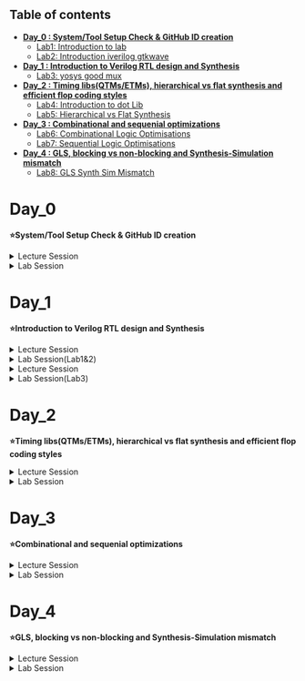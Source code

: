 ## Table of contents

+ **[ Day_0 : System/Tool Setup Check & GitHub ID creation ](https://github.com/ChianNi/Intel_SD_Training/blob/main/Readme_sd_training.md#day_0)**
  * [Lab1: Introduction to lab](https://github.com/ChianNi/Intel_SD_Training/blob/main/Readme_sd_training.md#lab1-introduction-to-lab)
  * [Lab2: Introduction iverilog gtkwave](https://github.com/ChianNi/Intel_SD_Training/blob/main/Readme_sd_training.md#lab2-introduction-iverilog-gtkwave-part-1)
+ **[ Day_1 : Introduction to Verilog RTL design and Synthesis ](https://github.com/ChianNi/Intel_SD_Training/blob/main/Readme_sd_training.md#day_1)**
  * [Lab3: yosys good mux](https://github.com/ChianNi/Intel_SD_Training/blob/main/Readme_sd_training.md#lab3-good-mux-part-123)
+ **[ Day_2 : Timing libs(QTMs/ETMs), hierarchical vs flat synthesis and efficient flop coding styles ](https://github.com/ChianNi/Intel_SD_Training/blob/main/Readme_sd_training.md#day_2)**  
  * [Lab4: Introduction to dot Lib](https://github.com/ChianNi/Intel_SD_Training/blob/main/Readme_sd_training.md#lab4-introduction-to-dot-lib) 
  * [Lab5: Hierarchical vs Flat Synthesis](https://github.com/ChianNi/Intel_SD_Training/blob/main/Readme_sd_training.md#lab5-hierarchical-vs-flat-synthesis)
+ **[ Day_3 : Combinational and sequenial optimizations ](https://github.com/ChianNi/Intel_SD_Training/blob/main/Readme_sd_training.md#day_3)** 
  * [Lab6: Combinational Logic Optimisations](https://github.com/ChianNi/Intel_SD_Training/blob/main/Readme_sd_training.md#lab6-combinational-logic-optimisations)
  * [Lab7: Sequential Logic Optimisations](https://github.com/ChianNi/Intel_SD_Training/blob/main/Readme_sd_training.md#lab7-sequential-logic-optimisations)  
+ **[ Day_4 : GLS, blocking vs non-blocking and Synthesis-Simulation mismatch ](https://github.com/ChianNi/Intel_SD_Training/blob/main/Readme_sd_training.md#day_4)**
  * [Lab8: GLS Synth Sim Mismatch](https://github.com/ChianNi/Intel_SD_Training/blob/main/Readme_sd_training.md#lab8-gls-synth-sim-mismatch) 


#
# Day_0 
**⭐System/Tool Setup Check & GitHub ID creation**

<details><summary> Lecture Session </summary>

### *__Lecture Session__*

**(A) Introduction on Package**

1. IC packaging refers to the material that contains a semiconductor device
2. The wafer level chip scale package (WLCSP) is a variant of the flip-chip interconnection technique where all packaging is done at the wafer level. With WLCSPs, the active side of the die is inverted and connected to the printed circuit board (PCB) using solder balls  
<img width="301" alt="packagetype" src="https://user-images.githubusercontent.com/118953915/203907496-1f4e1038-a868-402e-9e2d-ecaf64505b54.PNG" width=20& height=20%>
 (i) QFN (Quad flat no-lead package) is a leadless package that comes in small size and offers moderate heat dissipation in PCBs <-popular

 (ii) QFP{Quad flat package) is a surface-mounted integrated circuit package with "gull wing" leads extending from each of the four sides.  
<img width="301" alt="package3" src="https://user-images.githubusercontent.com/118953915/203914693-f3ca5866-f174-429c-8297-9e432c957e43.PNG">  

3. Details on architecture:   
(i) Wire board- Connect chip (Wire bonding is the process of creating electrical interconnections between semiconductors (or other integrated circuits) and silicon chips)    
(ii) I/O Pads-Intermediate structures connecting internal signals from the core of the integrated circuit to the external pins of the chip package  
(iii) Core-All fundamental logic of the design (eg: AND gates,pnoms,...) is placed  
(iv) Die-Consists of core, is small semiconductor material specimen on which the fundamental circuit is fabricated  
(v) IP core (intellectual property core)-functional block of logic or data used to make a field-programmable gate array (FPGA) or application-specific integrated circuit for a product (Eg of Foundry IPis: PLL (phase lock loop), SRAM,..)  
(vi) Macros-IP which is available in google that can directly use in own design (eg:memories, CBB(custom building block))


**(B) Concept on communication Software & Hardware**
1. Synthesis is process of transferring higher level of abstraction (RTL) to implementable lower level of abstraction.  
--> It is the process of transforming RTL to gate-level netlist  
2. Compiler will translate a high level programming language's source code (Java/C++) into machine level language code  
3. Assembler is a program that takes basic computer instructions and converts them into a pattern of bits that the computer's processor can use to perform its basic operations (in binary form)

Here is the Overview that show by instructor:  
![Concept](https://user-images.githubusercontent.com/118953915/203926658-55d68a6b-4f1e-4df3-9111-595c4a44e531.png)

</details>

<details><summary> Lab Session </summary>

### *__Lab Session__*

Setup directory and invoke icc2

>Lab steps: [DAY_0..txt](https://github.com/ChianNi/Intel_SD_Training/files/10088800/DAY_0.txt)

Here is the screenshot of lab final outputs:

![day_0](https://user-images.githubusercontent.com/118953915/203699203-8f3cccc3-8cdc-4494-a25d-3d6e29c3d7ba.JPG)

</details>

#
# Day_1   
**⭐Introduction to Verilog RTL design and Synthesis**

<details><summary> Lecture Session </summary>
 
### *__Lecture Session__*

**(A) Introduction to open-source simulator iverilog**
>Course Website -> https://vsdiat.com/course_content?uniqueid=20220801054525  
1. Simulator --> Will use iverilog for this training onwards  
Tool for checking RTL design (implementation of spec) by simulating the design (looks for changes on the input signals and output is evaluated. If no changes in input then output also will not have any changes)  
-Design: Verilog codes which has the intended functionality to meet with the required specifications  
-TestBench (TB): setup to apply stimulus (test_vectirs) to the design to checks its functionality by observe the outputs whether obeys to the spec of the design  
Design+Test Bench --> iverilog --> vcd file (value chnage dump format-looking for changes in value) -> gtkwave (this use to view output)

</details>
<details><summary> Lab Session(Lab1&2) </summary>

### *__Lab Session__*
#### *Lab1: Introduction to lab*  
Command to install workshop-> git clone https://github.com/kunalg123/sky130RTLDesignAndSynthesisWorkshop.git  
<img width="600" alt="lab1" src="https://user-images.githubusercontent.com/118953915/205265411-2feb1121-9cdd-44d7-9120-36c80d5741d9.PNG">  
In the directory consists:
my_lib: contain library files (lib-contain std cell for synthesis in .lib and verlog_model-contain std cell verilog model in .v)
verilog_files: contain verilog source file and testbench file

#### *Lab2: Introduction iverilog gtkwave part 1*  
Steps:     
(i) Load mux to stimulator-> iverilog good_mux.v tb_good_mux.v , then new file created: a.out    
(ii) Execute this new created file from (i)-> ./a.out, then will dump out tb_good_mux.vcd     
<img width="600" alt="lab1l" src="https://user-images.githubusercontent.com/118953915/205426153-fbd574f1-4bf7-4175-b545-fb752fcaa235.png">  
(iii) Click the design and drag the signals into the window and click "Zoom Fit" on the toolbar     
<img width="600" alt="lab1b" src="https://user-images.githubusercontent.com/118953915/205270195-f6e6eb96-0ca4-413d-90a4-fd6cf33dd718.PNG">  
From the waveform: When the sel is "1", the output(y) will follow the input(i1)

*Lab2: Introduction iverilog gtkwave part 2*  
Understanding the content:  
vi tb_good_mux.v & vi good_mux.v (suppose is this command->gvim tb_good_mux.v -o good_mux.v)
![lab1e](https://user-images.githubusercontent.com/118953915/205290366-3d96a298-204f-4172-a602-1502fe829a66.png)  
testbench no primary input and output, but got design instantiate- UUT (Unit under test) or DUT (Design under test)

</details>
<details><summary> Lecture Session </summary>
 
### *__Lecture Session__*

**(B) Introduction to Yosys and Logic synthesis**
1. Synthesizer --> Will use Yosys for this training onwards  
Tool used for converting the RTL to netlist (in the form of std cell)
2. Design + .lib --> yosys --> netlist file  
Use read_verilog to read the Design ; Use read_liberty to read .lib ; write_verilog to write the netlist file  
3. Verify the synthesis  
Design+Test Bench --> iverilog --> vcd file -> gtkwave  
--> must ensure same as output observed during RTL simulation
4. The set of primary inputs/outputs will remain the same between the RTL design and synthesize netlist -> same test bench can be used  
5. RTL design: Behavioral representation of the required specification  
RTL Code (Verilog HDL) --> Digital logic circuit (hardware circuit)  
6. RTL to gate level translation - design converted into gates and the connections are made between the gates, output file: netlist  
7. Collection of logical modules in formal .lib  
-basic logix gates: AND,OR,...  
-different floavors of same gate: 2 input AND gate, 3 input AND gate, slow/medium/fast...
8. Combinational delay in logic path determines the max speed of operation of digital logic circuit  
(i) Fast cell needed to meet setup:
Tclk> TF1+Tcombi+TsetupofF2 (data must be stable before the capturing edge of clock)  
fclkmax=1/Tclkmin (low period==high freq==fast speed==max performance, so means delay must less, must faster cell, Tcombi must less)    
(i) Slow cell needed to meet hold
TholdF2<TF1+Tcombi  
so the .lib will have various collection of logical modules with difference behaviour  
9. Load in digital logic circuit is capacitance  
-Faster the charging/discharging of capacitance, lesser the propagation delay  
 -so need transistors capable of sourcing more current (wider transistors==low delay==more area&power<- not good)  
10. Need to guide the syn thesizer to select the flavour of cells that is optimum fo rthe implementation of logic circuit  
fast cell-> comsume high power and area, causing hold violation  
slow cell-> not meet performance  
So constraints is needed as a guidance for the 

</details>
<details><summary> Lab Session(Lab3) </summary>
 
#
### *__Lab Session__*
#### *Lab3: good mux Part 1,2,3*  

Steps:  
Command to invoke yoysy > yosys  
(i) Read library-> read_liberty -lib ../my_lib/lib/sky*.lib  
(ii) Read design-> read_verilog good_mux.v  
(iii) Synthesis-> synth -top good_mux  
(iv) thn can generate netlist -> abc -liberty ../lib/sky*.lib (std cell will get pick from library)    
<img width="600" alt="lab1g" src="https://user-images.githubusercontent.com/118953915/205316337-5ccd9b3d-7cef-4cf6-81a4-b8e5953c8b86.png">  
(v) See logic realiazed in graphicel -> show        
There is 3 input, 1 output, no internal wire, 1 mux 2to1    
<img width="600" alt="lab1h" src="https://user-images.githubusercontent.com/118953915/205317486-e3c559a1-19c9-484a-84b4-29cb7ceeeaf6.png">  
-nand2_1: nand gate with 2 input, o2ai: OR+AND+INV  
(vi) Write netlist-> write_verilog  good_mux_netlist.v / write_verilog -noattr good_mux_netlist.v <- simplified netlist    
<img width="600" alt="lab1j" src="https://user-images.githubusercontent.com/118953915/205425197-8e128ef0-7944-4afc-b11d-f8531c5ccdd2.png">  

Here is my nelist and logic diagram:  
<img width="600" alt="lab1k" src="https://user-images.githubusercontent.com/118953915/205425631-f8eab904-fe59-4ae1-9bc7-97f259758fc6.png">
</details>

#
# Day_2   
**⭐Timing libs(QTMs/ETMs), hierarchical vs flat synthesis and efficient flop coding styles**

<details><summary> Lecture Session </summary>

### *__Lecture Session__*

1. CMOS (complementary metal-oxide semiconductor) is the semiconductor technology used in most of today's integrated circuits (ICs), also known as chips or microchips 
There are two types of MOSFETs: the NMOS and the PMOS  
MOSFETs-specifying the circuits physically and characterizing them electricity    
2. FF (flip flop) serves as memory element in a digital design  
3. Setup time is the time for the input data signals to remain stable before the clock edge, while hold time is the time for the input data signals to remain stable  after the clock edge  
 
</details>
<details><summary> Lab Session </summary>
 
### *__Lab Session__*  
 
#### **Lab4: Introduction to dot Lib**    

1. Here is the contents of .libs in this training   
<img width="600" alt="Capture" src="https://user-images.githubusercontent.com/118953915/206341918-17e165df-0d95-4605-8fec-b283f48c8481.PNG">  
<img width="600" alt="lab2a" src="https://user-images.githubusercontent.com/118953915/205808293-af4da4c9-ed20-4912-9573-98451b599ad3.PNG">  
Enter ":syn of" to switch off highlighted word in vim

(i)Name of library: sky130_fd_sc_hd_tt_025c_1v80      
(ii)PVT (Process,Voltage,Temperature)  
-Process variation due to fabrication (variations in the manufacturing conditions such as temperature, pressure, and dopant concentrations)    
-Voltage will cause variation in behaviour of the circuit    
-Semiconductor sensitive to temperature    
In the library of sky130_fd_sc_hd_tt_025c_1v80:    
tt-typical process (can be slow/fast/typical) ; 025c-temperature ; 1v80 -volatge    

In order to make sure our silicon can be function in all possible conditions  
we need to factor in all variation when we design circuit, so our library will be charaterize to model this variations  

2. .lib is buckect of all std cell that avaiable  
Containing different flavours of different cell & different flavours of same cell with different number of inputs   
<img width="600" alt="lab2b" src="https://user-images.githubusercontent.com/118953915/205820406-e6b086cf-35ce-406f-bc61-35f58de851bb.PNG">  
and each of them have different features, can open equivalent verilog model to see the details of gates by using command ":vsp ../my_lib/verilog_model/sky130_fd_sc_hd.v" 
File with <file>.pp.v is consisting power port information 
<img width="600" alt="lab2c" src="https://user-images.githubusercontent.com/118953915/205829566-3b17871b-3a2c-4fa4-a6ad-0141246b6c7c.PNG">  
 we can see that there is
The cell is having 5 inputs, so there will be 2^5=32 combinations. In the libs will state out all details for each combinations (Eg: Leakage power)   
3. Inside the lib will also state out cell area, power port  
<img width="300" alt="lab2d" src="https://user-images.githubusercontent.com/118953915/205839427-24e92d8b-0eb7-4ef8-9550-a420ad39d329.PNG">  
Each of the cell pin have its own information: capacitance, transition, power associated to the pin  
<img width="300" alt="lab2e" src="https://user-images.githubusercontent.com/118953915/205839432-e3914736-c691-48d9-af9c-80976b2b849e.PNG">  
 Besides power, the lib also will contains timing information  
<img width="600" alt="lab2f" src="https://user-images.githubusercontent.com/118953915/205839439-f176fd34-4d19-479c-a2f3-c6ed72a9f1b0.PNG">  
3. Here is the comparison on different flavours of same cell with different number of inputs  
 <img width="900" alt="lab2g" src="https://user-images.githubusercontent.com/118953915/205848330-ab153dd2-9ab3-4542-b802-6c6de19f6e45.PNG">  
-Smaller cell: More delay, Less area, Less power  
-Bigger cell: Less delay, More area, More power  
 
💡Conclusion: 
 -Pros of Bigger cell: wider transisteor == faster/small delay  
 -Pros of Smaller cell: small area == small power comsume
 
#### **Lab5: Hierarchical vs Flat Synthesis**    
 
 1. Command to setup the design:
(i) yosys  
(ii) read_liberty -lib ../lib/sky*.lib  
(iii) read_verilog multiple_modules.v  
(iv) synth -top multiple_modules  
 <img width="500" alt="Capture" src="https://user-images.githubusercontent.com/118953915/206349270-59c806c7-a885-4519-8847-88b0f0a19142.PNG">  
 <img width="300" alt="lab2h" src="https://user-images.githubusercontent.com/118953915/206076867-a565dc90-74d4-432c-ad12-c028c85c5a47.PNG">  
(v) linking deisgn to library  
 abc -liberty ../lib/sky*.lib    
(v) show multiple_modules <- key in the top modules name      
Then will display out the hierarchy design -> not showing AND and OR gate, but only showing the u1 and u2, which is the instance of submodule 1 and 2   
 <img width="600" alt="lab2i" src="https://user-images.githubusercontent.com/118953915/205855372-92273978-5913-4f81-a92e-575f0ea3f9ff.PNG">  
(vi) write_verilog -noattr multiple_modules_hier.v then !vim multiple_modules_hier.v  
  > Refer this link for learning DeMorgan's Theorems in boolean algebra:  https://www.allaboutcircuits.com/textbook/digital/chpt-7/demorgans-theorems/    
 
 My run:   
 <img width="600" alt="Capture" src="https://user-images.githubusercontent.com/118953915/206344644-6f9a7367-797e-471c-8f79-4659eb3feb87.PNG">  
 <img width="200" alt="lab2q" src="https://user-images.githubusercontent.com/118953915/206092566-801b13b7-9422-4b92-bada-dc6b26cc4156.PNG">  
 Run from trainning video:   
 <img width="455" alt="lab2j" src="https://user-images.githubusercontent.com/118953915/205927497-d3452277-6b91-4324-8e94-91050a9627cd.PNG">  
(v) Reason on why the netlist construct 2INV+NAND instead of directly OR gate:
Here is the screenshot from lecture video:  
From the figure: [Left] If cmos NAND, have stacked nmos, [Right] NOR follow by iNV to get OR, have staked pmos
<img width="330" alt="lab2k" src="https://user-images.githubusercontent.com/118953915/205933439-d48489b7-8c53-4a1b-8b57-38f57bc2a987.PNG">  
-Stacked pmos is bad, due to poor mobility. In order to improvce this need to make it wide cell (to get good logic effort)

-Logical effort is defined as the ratio of the input capacitance of a gate to the input capacitance of an inverter delivering the same output current. It is defined as the number of times worse it is at delivering output current than would be an inverter with identical input capacitance  
 
(vi) write out flat netlist by using command flatten  
(vii)write_verilog -noattr multiple_modules_flat.v then ! vim multiple_modules_flat.v  
 Here is the comparison among multiple_modules_hier.v vs multiple_modules_flat.v
 <img width="900" alt="lab2l" src="https://user-images.githubusercontent.com/118953915/205939781-4c3ae3d4-cd4c-4123-8d61-db09f5b1b216.PNG">  
From the figure: [Right] it is a single netlist without any submodule inside the flatten.v and can directly see each of the instantiation of the gate  
(viii) Invoke show, not seing u1 and u2 anymore after flattem
 <img width="929" alt="lab2m" src="https://user-images.githubusercontent.com/118953915/205941268-ef256f34-9b8d-4da1-a5b0-39b587688f58.PNG">  
 2. Now looking at sub-modules
 (i) Need to exit and repeat the step from (i) to (iii)   
 (ii) Then, use this command and only synthesis one of the sub_module: synth -top sub_module1 
 <img width="600" alt="Capture" src="https://user-images.githubusercontent.com/118953915/206367130-927887da-4e04-4406-82e9-f350fcc37ba7.PNG">  
 Only consists one sub_module1 which is AND gate:    
 <img width="600" alt="lab2zsub" src="https://user-images.githubusercontent.com/118953915/206192139-d2e9e102-8d68-450a-bde7-bd6e785d4e25.PNG">  

   
💡 Modular synthesis is prefer when we have multiple instances of same module (Eg: when there is 6 x multiplier, only required to synthesize one and duplicate 6 times) or divide and conquer (Eg: when there is huge and massive design, then the tool will not run smartly. Recommend to run by portion so the netlist will get optimize, after that stick all those netlist together at the top level)  
 
 **Various Flop Coding Styles and optimization**  
 
1. In a combinational circuit, there is multiple logic gate. Each of the logic gate will have some propagation delay, which will lead to glitch occur. (Eg: 1st gate having propagtion delay 1ns and the next gate have 2ns, so at the end the output dint have the right value which means that output will glitch due to propagation delay)  
💡 so we need Flop to store the value (place between the gates)  
-Output of the D-FF only will trigger during the positive edge of clocks, so the data at output is stable.  
-The next logic gate will also receive a stable data, because the output(Q) of previous Flop have shielded the changes from its own input(D)
 2. We need to initialize the flops - sel/reset/syn/async   
 <img width="541" alt="Capture" src="https://user-images.githubusercontent.com/118953915/206346230-17b19539-3857-46c4-b9ce-0c032f7b75cc.PNG">  
 <img width="960" alt="lab2p" src="https://user-images.githubusercontent.com/118953915/206098264-9a0301ac-743d-4c7d-ba98-6bcd7fb93914.PNG">
 
 
 All of the output will get trigger as long as there is posedge clock -> "always@(posedge clk)"  
 (i) D FF with async reset: Output(q) will get trigger when there is positive clocck edge and positive async_reset  
-Asynchronous happen anytime irrespective to clock edge (without dependency to clock)    
-When there is positive async_reset, the output will have value "0", else will read in value from input(d)  
(ii) D FF with sync reset: Output(q) will get trigger if condition:   
 -when the sync_reset is toggle to 1, it will wait for posdge of clock, then only will trigger the output    
📖 asyn FF: always (posedge clk,posedge async reset) ; syn FF: always(posedge clk)  
  
**Lab flop syntheses simulation**
1. Here is all the FF, will check the behavioural simulation:  
(i) iverilog dff_*.v tb_dff_*.v  ; ./a.out ; gtkwave <>.vcd    
<img width="1000" alt="lab2r" src="https://user-images.githubusercontent.com/118953915/206105360-d43817af-6876-426b-9ba4-9542abc7ecc0.PNG">  
(ii) Asyn reset  
<img width="600" alt="lab2s" src="https://user-images.githubusercontent.com/118953915/206105370-b1ee39b8-fe08-4b3e-8e1c-72b83cf1113a.PNG">  
 - The output(q) will get trigger for each of the posedge clock    
 - If the async_reset is "1", the output(q) will directly change to "0" irrespective to clock edge  
 - The output(q) will remain "0" until the async_reset is toggle back to "0", then it will read in value from input(d) during posedge clock  

 (iii) Asyn set  
<img width="600" alt="lab2t" src="https://user-images.githubusercontent.com/118953915/206105378-02c19451-6487-495f-8e31-0a11ac56c102.PNG"> 
 - The output(q) will get trigger for each of the posedge clock    
 - If the async_set is "1", the output(q) will directly change to "1" irrespective to clock edge  
 - The output(q) will remain "1" until the async_set is toggle back to "0", then it will read in value from input(d) during posedge clock  

 (iv) Sync reset  
<img width="600" alt="lab2u" src="https://user-images.githubusercontent.com/118953915/206105390-9a0f5015-29fb-45f7-a597-e395247f2500.PNG">  
 - The output(q) will get trigger for each of the posedge clock    
 - If the sync_reset is "1", the output(q) will change to "0" in the next posedge clk  
 - The output(q) will remain "0" until the sync_reset is toggle back to "0", then it will read in value from input(d) during posedge clock  
 
 💡set&reset have higher priority thn input(d) due to if(condition)...else  
 
2. Proceed to synthesis  
(i) Steps: yosys ; read_liberty -lib ../lib/sky*.lib ; read_verilog dff*.v ; synth -top dff_* ; using dff, dfflibmap -liberty ../lib/sky*.lib ; abc -liberty ../lib/sky*.lib  
 <img width="600" alt="Capture" src="https://user-images.githubusercontent.com/118953915/206341471-8c2badc7-f839-4107-abb9-73bf081cdd29.PNG">  
 
-If use dfflimap, then the tool will only search for ff lib (and sometimes all the ff lib will keep in another folder in */lib, so need to point correctly)
only look for dff flops (ss)  
<img width="600" alt="lab2v" src="https://user-images.githubusercontent.com/118953915/206117867-e22b7618-1707-4379-9ebb-68a36c561b47.PNG">  
(ii) async res: stated "RESET", flop is active high reset so need inv (behaviour of AND gate in order to get "1")  
 <img width="600" alt="lab2w" src="https://user-images.githubusercontent.com/118953915/206117885-ebbd4855-52fa-4c31-be0d-696f94c065e1.PNG">    
async set: stated "SET", flop is active high reset so need inv (behaviour of AND gate in order to get "1") 
<img width="600" alt="lab2x" src="https://user-images.githubusercontent.com/118953915/206117889-ee19efe6-7926-4949-ad39-747769d7ea9b.PNG"> 
syncres: no set/reset pin on ff  
 Explanation from training video:
 <img width="800" alt="lab2y" src="https://user-images.githubusercontent.com/118953915/206125946-43360ff0-9462-42b2-9df3-35a7db90d595.PNG">  
 My run:  
<img width="600" alt="lab2z" src="https://user-images.githubusercontent.com/118953915/206125962-e5eb007c-fe5b-4996-8491-7d67c11d25f7.PNG"> 
 
**Interesting optimisations**

Here is some special case:  
1. If looking at multiplexer:  
 <img width="600" alt="lab2za1" src="https://user-images.githubusercontent.com/118953915/206133157-cbc9abe7-19c8-400f-86f6-83da18aade6c.PNG">  
 (i) Explanation from training video:   
 <img width="600" alt="lab2za" src="https://user-images.githubusercontent.com/118953915/206132337-4969c59c-0cbb-48f9-99a7-da98f1b6a6c3.PNG">  
-When the number from the truth table convert to decimal value and times 2 and convert back to digital value, the pattern of output is the same for y[3:1] and then y[0]=0  
 (ii) Steps: yosys ; read_liberty -lib ../lib/sky*.lib ; read_verilog mult_2.v ; synth_top mul2 ; show  
 <img width="600" alt="lab2zb" src="https://user-images.githubusercontent.com/118953915/206185966-0bbfee96-fec1-49dc-a7d6-e43af9563009.PNG">  
 From the figure, we can see that there is no memories,no processor and no cell have been infferred. It is expected as show in (i), value y is from a and append with 1'b0.    
 Since there is no standard cell, 
 <img width="600" alt="lab2zc" src="https://user-images.githubusercontent.com/118953915/206187270-4f08db9e-bc3c-495c-ac67-d3746a534594.PNG">

2. Another multiplexer:  
 Explanation from training video:   
<img width="600" alt="lab2zd" src="https://user-images.githubusercontent.com/118953915/206198618-443bdc46-4601-4381-b3bf-5bc43ebf14f4.PNG">  
  (i) Steps: yosys ; read_liberty -lib ../lib/sky*.lib ; read_verilog mult_8.v ; synth_top mul8 ; show  
 Similar operation for mult_8 too  
 <img width="600" alt="lab2ze" src="https://user-images.githubusercontent.com/118953915/206199435-600e2f24-6ce4-4d7b-8380-211d5c1e2b7b.PNG">  
 💡 No hardware required for the special case show above, only rewiring the signal will do. Not required any std cell to obtain the logic functionality 
</details> 
 
#
# Day_3 
**⭐Combinational and sequenial optimizations**

<details><summary> Lecture Session </summary>

### *__Lecture Session__*

Synthesis is not a push-button solution, it is dependent on out design statement and clarity of implementation whether we want to optimize some particular places or not by setting ‘don’t touch’  
1. Optimization-minimizing cost functions: max delay cost(important!, weight in each path group-same clock constraint), min delay cost (expected-actual delay,unaffected by path group), max power cost, max area cost  
2. Constant propagation    
-Due to some requirement, there is 2 AND gate with one constant input “0”, so the output of the AND gate will directly obtain “0”, and depends on the another AND gate. While the another one have one constant input “1”, so the output only depends on one of the input, can directly understand as input A being wired as the output  
From training video:                          
![Picture1](https://user-images.githubusercontent.com/118953915/206745943-f7d65dae-7276-45a5-bc93-f7243e69371d.png)  
3. Combinational and sequential optimization  
-synthesis optimization for speed can be achieved through isolating the “and” portion of the circuit by assigning internal wire  
From training video:  
![Picture2](https://user-images.githubusercontent.com/118953915/206745950-9f696d1d-2ccd-4881-b51a-62a53861c83b.png)  
4. Another method: register retiming   
![Picture3](https://user-images.githubusercontent.com/118953915/206745951-1fc0c848-a096-4951-8491-90889fdcae33.png)  
5. Difference Among Constant propagation in :  
combinational logic is on Boolean Algebra  
sequential logic is on Boolean Algebra+Timing Diagram Analysis  (eg:timing in dff) 
> Boolean algebra table: https://www.electronics-tutorials.ws/boolean/boolean-algebra-simplification.html  
6. Additional optimization  
Resource sharing  
![Picture4](https://user-images.githubusercontent.com/118953915/206745954-fcf504ef-8667-40dd-8387-50d1ef777b46.png)  
-cons: increase in fanout  
 > Can refer this link: https://slideplayer.com/slide/3480933/ 
 
 -removal of un-connected logic across boundaries , removal of double inverting logic across boundaries, propagation of constants to reduce logic  
 
**(A) Introduction to optimization**

1. Combinational Logic Optimization – squeezing logic to get most optimised design -area & power saving  
Tech: constant propagation,boolean logic optimisation  
![Picture5](https://user-images.githubusercontent.com/118953915/206745955-a84d87f6-6b77-4353-a12f-e12a19f9b5c6.png)  
-Reduce to 2mos transistor-> less area and less power  
Example of sequential optimisation (boolean logic):  
 ![Picture6](https://user-images.githubusercontent.com/118953915/206745962-9a6bbcb7-37c1-4893-b9cf-cfbb370de588.png)  

2. Sequential Logic Optimization  
Tech: Sequential constan propagation, (advance: state optimisation,retiming,sequetial logic clonning)  
No hardware circuti required for below, since after optimization, it is getting y=1   
![Picture7](https://user-images.githubusercontent.com/118953915/206745967-d120b09d-83d1-42f7-bf60-882fba36aea0.png)  
However for this situation SET, the logic cannot being optimize due to Q=SET is not funtionally correct
-This is asynchronous dff, when the SET is ‘0’, the Q will wait for posedge clock to read in D   
![Picture8](https://user-images.githubusercontent.com/118953915/206745971-113bf5a6-34bf-41eb-83bf-ed9b8acb5ad7.png)  
State optimisation- optimize of unuse state (condense state machine)  
Cloning-physical aware synthesis (reduce large routing delay as shown in the figure below)  
Retiming both of the flop by reduce the logic at  1st combi and add those into 2nd combi, which can help in increase the frequency  operation of the circuit by reduce some delay in 1st combi  
![Picture9](https://user-images.githubusercontent.com/118953915/206745974-5ee450f6-9ad2-40c5-9c71-f5b75c655484.png)  

</details>
<details><summary> Lab Session </summary>

### *__Lab Session__* 
#### **Lab6: Combinational Logic Optimisations**  
Here is the contents of each opt_check:  
![Picture10](https://user-images.githubusercontent.com/118953915/206745982-59de4300-0cc6-4b0b-9aad-0b62add5ca10.png)  
For opt_check:  
Steps: yosys ; read_liberty -lib ../lib/sky*.lib ; read_verilog opt-check.v ; synth -top opt_check ; opt_clean -purge ; abc -liberty ../lib/sky*.lib  
![Picture11](https://user-images.githubusercontent.com/118953915/206745985-e3103002-9d2e-470b-b72c-e3a6294e7efc.png)  
While for the opt_check2:    
![Picture12](https://user-images.githubusercontent.com/118953915/206745987-eec5bf43-36f2-4c8e-9266-6504363c21ce.png) 
While for the opt_check3:   
![Picture13](https://user-images.githubusercontent.com/118953915/206745990-1ff6c1a3-3ca9-41f6-b67f-612e74b8bc96.png)  
While for opt_check_4:      
![Picture14](https://user-images.githubusercontent.com/118953915/206745994-ce09709f-ba4f-4189-be89-733f0c9dec3c.png)  
For multiple_module_opt.v:  
Before opt_clean -purge need flatten  
Steps: yosys ; read_liberty -lib ../lib/sky*.lib ; read_verilog multiple_module_opt.v ; synth -top multiple_module_opt ; flatten ; opt_clean -purge ; abc -liberty ../lib/sky*.lib  
![Picture15](https://user-images.githubusercontent.com/118953915/206745996-d373cc0b-782a-4f22-846f-e405e3ca537d.png)  
Addional info:
![Picture16](https://user-images.githubusercontent.com/118953915/206745999-34084cd2-0a79-4590-907a-a507089831ad.png)  
Previous(before optimize):  
<img width="570" alt="Capture" src="https://user-images.githubusercontent.com/118953915/206753157-86ceb110-234d-4be5-87dc-05084d22bde4.PNG">  
While for multiple_module_opt2:    
Steps: yosys ; read_liberty -lib ../lib/sky*.lib ; read_verilog multiple_module_opt2.v ; synth -top multiple_module_opt2 ; flatten ; opt_clean -purge ; abc -liberty ../lib/sky*.lib  
Here is the verilog:     
![Picture18](https://user-images.githubusercontent.com/118953915/206746011-e8c442cc-13a9-46c0-8e3a-05a11bf37e72.png)  
After optimize:     
-Direct assigned '0' to y
![Picture19](https://user-images.githubusercontent.com/118953915/206746015-b9403176-1496-4ed8-930d-007567abc1c1.png)  
Previous (before optimize):   
![Picture20](https://user-images.githubusercontent.com/118953915/206746019-05c06841-3f11-4a9f-9e2d-2f401380271a.png)   
 
#### **Lab7: Sequential Logic Optimisations**

Explanation from training video:   
-The output(Q) of dff_const2 will always HIGH, so the optimisation can be done on this dff  
![Picture21](https://user-images.githubusercontent.com/118953915/206746020-43e47618-a922-4115-b63a-bcebf485a17d.png)  
Here is the waveform for dff_const1.v: 
 -Wait for next clock edge  
![Picture22](https://user-images.githubusercontent.com/118953915/206746024-a3782b6f-3fd0-4ec8-806e-c142dc6757af.png)  
Here is the waveform for dff_const2.v:    
-Output always HIGH   
![Picture23](https://user-images.githubusercontent.com/118953915/206746025-0199c2d2-50ea-4ee5-9a22-034570a1cebc.png)   
For const1.v & Const2.v:  
![Picture24](https://user-images.githubusercontent.com/118953915/206746026-677d49e5-4b6e-4a29-8896-2b44eea71c0d.png) 
Now, looking at dff_const3.v  
Here is the explanation from training video:  
![Picture25](https://user-images.githubusercontent.com/118953915/206746028-0601838d-336e-41ef-8fa4-4ebdc80074e2.png)     
Here is the waveform:
![Picture26](https://user-images.githubusercontent.com/118953915/206746031-a9663eeb-6635-4d40-8f0f-f2c539b08811.png)  
For dff_const3.v  
Here is the details:   
![Picture27](https://user-images.githubusercontent.com/118953915/206746035-500bfc65-73ea-4974-9325-d912002c73aa.png)  
For dff_const4.v:   
![Picture28](https://user-images.githubusercontent.com/118953915/206746037-fef3eb9e-8317-4aad-ac36-cead4d573ef4.png)  
Here is the waveform:   
![Picture29](https://user-images.githubusercontent.com/118953915/206746039-d0505376-74e3-4a75-91a7-4d6a2aafcc8f.png)  
For dff_const4.v:      
![Picture30](https://user-images.githubusercontent.com/118953915/206746042-adea7672-ea04-45a7-97af-ed6759f16253.png)  
For dff_const5  
Here is the details:  
![Picture31](https://user-images.githubusercontent.com/118953915/206746046-b10f71c6-8a7d-4fef-95af-760457547ca7.png)  
Here is the waveform:   
![Picture32](https://user-images.githubusercontent.com/118953915/206746048-cf3cc483-65ba-4efa-9bba-c77935007821.png)
For dff_const5.v:  
 ![Picture33](https://user-images.githubusercontent.com/118953915/206746057-02bcf9cf-acab-4db9-a9f3-bdd6439c71b1.png) 

**Unused Output Optimization**
 
Here is the explanation from training video:  
![Picture34](https://user-images.githubusercontent.com/118953915/206746059-4f022587-fb41-4eaf-9a7a-0920248bac28.png)  
Here is the counter_opt:  
![Picture35](https://user-images.githubusercontent.com/118953915/206746061-58a2b0a6-8fe4-47ab-9069-70b28cb3885c.png)
Remodified the file to look for 3 dff:  
![Picture36](https://user-images.githubusercontent.com/118953915/206746066-8c2d932b-36f2-45c7-b6d6-c086b166d449.png)
![Picture37](https://user-images.githubusercontent.com/118953915/206746071-ab02105c-d9cb-4d5a-92a0-b2bf4fccb585.png)  
💡In previous counter_opt, all those logic not having a direct role in determining the primary output of the module will optimize directly
</details>
 
#
# Day_4 
**⭐GLS, blocking vs non-blocking and Synthesis-Simulation mismatch**  
<details><summary> Lecture Session </summary> 
 
### *__Lecture Session__*

**(A) Introduction Gate Level Simulation (GLS & Synthesis-Simulation Mismatches)** 
 
1. GLS  
-Running the test bench with netlist as Design Under Test: validate functionality of rtl code by giving stimulus to the rtl design and check the output whether met with our specification/expectation 
-Netlist is logically same as RTL code and same test bench will allign with the deisgn  
-Purpose:  
(i)Verify the logical correctness of design after synthesis- might happen design not same with synthesis  
(ii)Ensuring the timing of the design is met -steup.hold (prevoius training:different flavour of cell-slow/fast)  
<img width="900" alt="4d1" src="https://user-images.githubusercontent.com/118953915/206904531-0dcc38e7-9cc8-4209-87c5-ae34be6a94d1.PNG">  
From the training video:  
<img width="900" alt="4d2" src="https://user-images.githubusercontent.com/118953915/206904466-8063e648-a45f-4871-b784-f15d74ef3fd9.PNG">  
Gate level verilog model can be timing aware or just functional, if just funtion thn can validate funtionality and if timing aware thn can validate funtionality and ensure timing   
 
Here is the notes from lecture session:    
<img width="900" alt="47" src="https://user-images.githubusercontent.com/118953915/207021148-a0581cb9-aeb1-4f12-9635-41422678572d.PNG">     

2. Synthesis simulation mismatch  
(i) Missing sensitivity list  
-simulator works based on "activity" : output will change when there is changes in inputs, else will not change  
-If always@(sel), only based on one input signal: sel  
-treat as latch  
-so should always(*), so when there is any signal changes, the output will change    
From training video:  
 <img width="900" alt="4d3" src="https://user-images.githubusercontent.com/118953915/206904463-73a208cb-ec90-44e0-ab02-c6ba12f92e18.PNG">    
(ii) Blocking vs non-blocking statements in verilog  
-inside always block  
<img width="900" alt="4d5" src="https://user-images.githubusercontent.com/118953915/206908341-3b26bef2-9c69-4595-8b19-747d38f81635.PNG">  
<img width="900" alt="4d4" src="https://user-images.githubusercontent.com/118953915/206908256-9760735a-996c-4831-a52c-333e0e4be284.PNG">  
Another example:  
<img width="900" alt="4d6" src="https://user-images.githubusercontent.com/118953915/206909203-28836049-b5c2-4bb6-a077-2cbae8532d2a.PNG">  
Here is the additional notes from lecture session:  
<img width="900" alt="46" src="https://user-images.githubusercontent.com/118953915/207019050-8dca9480-2b22-4fbf-ab73-eddad60bcb60.PNG">   
(iii) non standard verilog coding   
</details>
<details><summary> Lab Session </summary> 

### *__Lab Session__*
#### **Lab8: GLS Synth Sim Mismatch**  
For ternary_operator_mux:
Here is the details and waveform:  
<img width="900" alt="40" src="https://user-images.githubusercontent.com/118953915/206954215-44b22399-165d-4bbe-b225-c0e0de0862c2.PNG">  
Here is the diagram:  
<img width="900" alt="41" src="https://user-images.githubusercontent.com/118953915/206954228-686c9c47-8214-40da-b6bd-e344aad06ba8.PNG">  
In order to run GLS, required 4 files: iverilog ../my_lib/verilog_model/primitives.v ../my_lib/verilog_model/sky130_fd_sc_hd.v ternary_operator_mux.v tb_ternary_operator_mux.v  
-For GLS, in the left hand side window, under uut have further hier (4,base)    
<img width="900" alt="42" src="https://user-images.githubusercontent.com/118953915/206972631-a006a6e4-2752-4a9c-b0ab-4f6155e551f1.PNG">  
For bad_mux:   
<img width="900" alt="43" src="https://user-images.githubusercontent.com/118953915/206972621-69d1cf13-3bf8-4575-ac14-76996cabaf19.PNG">   
Another example, for blocking_caveat:   
 <img width="683" alt="44" src="https://user-images.githubusercontent.com/118953915/206986825-4e92e930-1717-416f-9c80-fb57b9fe6382.PNG">   
 💡 Avoid using blocking statement, because high posibility will lead to synthesis simulation mismatch  
</details>
